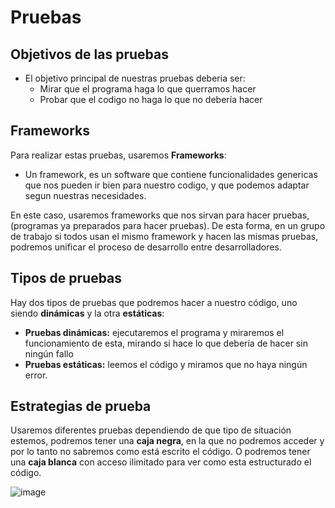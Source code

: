 # Pruebas
## Objetivos de las pruebas

* El objetivo principal de nuestras pruebas deberia ser:
  + Mirar que el programa haga lo que querramos hacer 
  + Probar que el codigo no haga lo que no debería hacer

## Frameworks

Para realizar estas pruebas, usaremos **Frameworks**:
  + Un framework, es un software que contiene funcionalidades genericas que nos pueden ir bien para nuestro codigo, y que podemos adaptar segun nuestras necesidades.
  
En este caso, usaremos frameworks que nos sirvan para hacer pruebas, (programas ya preparados para hacer pruebas). De esta forma, en un grupo de trabajo si todos usan el mismo framework y hacen las mismas pruebas, podremos unificar el proceso de desarrollo entre desarrolladores.

## Tipos de pruebas

Hay dos tipos de pruebas que podremos hacer a nuestro código, uno siendo **dinámicas** y la otra **estáticas**:

  + **Pruebas dinámicas:** ejecutaremos el programa y miraremos el funcionamiento de esta, mirando si hace lo que debería de hacer sin ningún fallo
  + **Pruebas estáticas:** leemos el código y miramos que no haya ningún error.

## Estrategias de prueba

Usaremos diferentes pruebas dependiendo de que tipo de situación estemos, podremos tener una **caja negra**, en la que no podremos acceder y por lo tanto no sabremos como está escrito el código. O podremos tener una **caja blanca** con acceso ilimitado para ver como esta estructurado el código.

![image](http://jamj2000.github.io/entornosdesarrollo/3/assets/caja_blanca-caja_negra.png)
